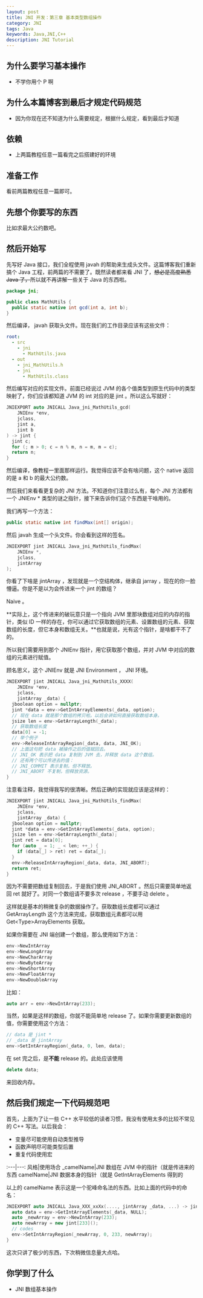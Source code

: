 ```yaml
---
layout: post
title: JNI 开发：第三章 基本类型数组操作
category: JNI
tags: Java
keywords: Java,JNI,C++
description: JNI Tutorial
---
```


## 为什么要学习基本操作

+ 不学你用个 P 啊

## 为什么本篇博客到最后才规定代码规范

+ 因为你现在还不知道为什么需要规定，根据什么规定，看到最后才知道

## 依赖

+ 上两篇教程任意一篇看完之后搭建好的环境

## 准备工作

看前两篇教程任意一篇即可。

## 先想个你要写的东西

比如求最大公约数吧。

## 然后开始写

先写好 Java 接口，我们全程使用 javah 的帮助来生成头文件。这篇博客我们重新搞个 Java 工程，前两篇的不需要了。既然读者都来看 JNI 了，~~想必是高度熟悉 Java 了，~~所以就不再讲解一些关于 Java 的东西啦。

```java
package jni;

public class MathUtils {
  public static native int gcd(int a, int b);
}
```

然后编译， javah 获取头文件。现在我们的工作目录应该有这些文件：

```yml
root:
  - src
    - jni
      - MathUtils.java
  - out
    - jni_MathUtils.h
    - jni
      - MathUtils.class
```

然后编写对应的实现文件。前面已经说过 JVM 的各个值类型到原生代码中的类型映射了，你们应该都知道 JVM 的 int 对应的是 jint 。所以这么写就好：

```c
JNIEXPORT auto JNICALL Java_jni_MathUtils_gcd(
    JNIEnv *env,
    jclass,
    jint a,
    jint b
) -> jint {
  jint c;
  for (; m > 0; c = n % m, n = m, m = c);
  return n;
}
```

然后编译，像教程一里面那样运行。我觉得应该不会有啥问题，这个 native 返回的是 a 和 b 的最大公约数。

然后我们来看看更复杂的 JNI 方法。不知道你们注意过么有，每个 JNI 方法都有一个 JNIEnv \* 类型的谜之指针，接下来告诉你们这个东西是干啥用的。

我们再写一个方法：

```java
public static native int findMax(int[] origin);
```

然后 javah 生成一个头文件。你会看到这样的签名。

```cpp
JNIEXPORT jint JNICALL Java_jni_MathUtils_findMax(
    JNIEnv *,
    jclass,
    jintArray
);
```

你看了下啥是 jintArray ，发现就是一个空结构体，继承自 jarray ，现在的你一脸懵逼。你是不是以为会传进来一个 jint 的数组？

Naive 。

**实际上，这个传进来的破玩意只是一个指向 JVM 里那块数组对应的内存的指针，类似 ID 一样的存在，你可以通过它获取数组的元素、设置数组的元素、获取数组的长度，但它本身和数组无关。**也就是说，光有这个指针，是啥都干不了的。

所以我们需要用到那个 JNIEnv 指针，用它获取那个数组，并对 JVM 中对应的数组的元素进行赋值。

顾名思义，这个 JNIEnv 就是 JNI Environment ， JNI 环境。

```cpp
JNIEXPORT jint JNICALL Java_jni_MathUtils_XXXX(
    JNIEnv *env,
    jclass,
    jintArray _data) {
  jboolean option = nullptr;
  jint *data = env->GetIntArrayElements(_data, option);
  // 现在 data 就是那个数组的拷贝啦。以后会讲如何直接获取数组本身。
  jsize len = env->GetArrayLength(_data);
  // 获取数组长度
  data[0] = -1;
  // 举个例子
  env->ReleaseIntArrayRegion(_data, data, JNI_OK);
  // 上面这句把 data 被操作之后的值赋回去。
  // JNI_OK 表示把 data 复制到 JVM 去，并释放 data 这个数组。
  // 还有两个可以传进去的值：
  // JNI_COMMIT 表示复制，但不释放。
  // JNI_ABORT 不复制，但释放资源。
}
```

注意看注释，我觉得我写的很清晰。然后正确的实现就应该是这样的：

```cpp
JNIEXPORT jint JNICALL Java_jni_MathUtils_findMax(
    JNIEnv *env,
    jclass,
    jintArray _data) {
  jboolean option = nullptr;
  jint *data = env->GetIntArrayElements(_data, option);
  jsize len = env->GetArrayLength(_data);
  jint ret = data[0];
  for (auto _ = 1; _ < len; ++_) {
    if (data[_] > ret) ret = data[_];
  }
  env->ReleaseIntArrayRegion(_data, data, JNI_ABORT);
  return ret;
}
```

因为不需要把数组复制回去，于是我们使用 JNI_ABORT 。然后只需要简单地返回 ret 就好了。对同一个数组请不要多次 release ，不要手动 delete 。

这样就是基本的稍微复杂的数据操作了。获取数组长度都可以通过 GetArrayLength 这个方法来完成，获取数组元素都可以用 Get\<Type\>ArrayElements 获取。

如果你需要在 JNI 端创建一个数组，那么使用如下方法：

```cpp
env->NewIntArray
env->NewLongArray
env->NewCharArray
env->NewByteArray
env->NewShortArray
env->NewFloatArray
env->NewDoubleArray
```

比如：

```cpp
auto arr = env->NewIntArray(233);
```

当然，如果是这样的数组，你就不能简单地 release 了。如果你需要更新数组的值，你需要使用这个方法：

```cpp
// data 是 jint *
// _data 是 jintArray
env->SetIntArrayRegion(_data, 0, len, data);
```

在 set 完之后，是**不能** release 的。此处应该使用

```cpp
delete data;
```

来回收内存。

## 然后我们规定一下代码规范吧

首先，上面为了让一些 C++ 水平较低的读者习惯，我没有使用太多的比较不常见的 C++ 写法。以后我会：

+ 变量尽可能使用自动类型推导
+ 函数声明尽可能类型后置
+ 重复代码使用宏

:---|---:
风格|使用场合
_camelName|JNI 数组在 JVM 中的指针（就是传进来的东西
camelName|JNI 数据本身的指针（就是 GetIntArrayElements 得到的

以上的 camelName 表示这是一个驼峰命名法的东西。比如上面的代码中的命名：

```cpp
JNIEXPORT auto JNICALL Java_XXX_xxXx(...., jintArray _data, ...) -> jint {
  auto data = env->GetIntArrayElements(_data, NULL);
  auto _newArray = env->NewIntArray(233);
  auto newArray = new jint[233]();
  // codes
  env->SetIntArrayRegion(_newArray, 0, 233, newArray);
}
```

这次只讲了极少的东西，下次稍微信息量大点哈。

## 你学到了什么

+ JNI 数组基本操作
